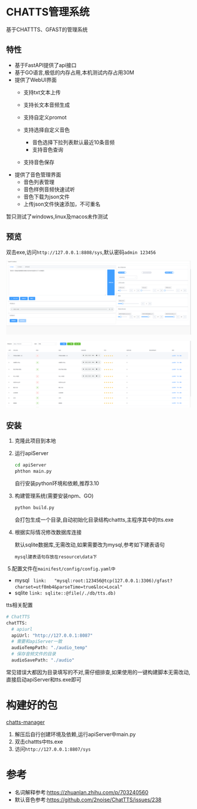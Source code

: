 # CHATTS管理系统

基于CHATTTS、GFAST的管理系统

## 特性

- 基于FastAPI提供了api接口
- 基于GO语言,极低的内存占用,本机测试内存占用30M
- 提供了WebUI界面
  - 支持txt文本上传
  - 支持长文本音频生成
  - 支持自定义promot
  - 支持选择自定义音色
    - 音色选择下拉列表默认最近10条音频
    - 支持音色查询

  - 支持音色保存
- 提供了音色管理界面
  - 音色列表管理
  - 音色样例音频快速试听
  - 音色下载为json文件
  - 上传json文件快速添加，不可重名



暂只测试了windows,linux及macos未作测试

## 预览

双击exe,访问`http://127.0.0.1:8808/sys`,默认密码`admin 123456`

![](images/tts.png)

![](images/voice.png)





## 安装

1. 克隆此项目到本地

2. 运行apiServer

   ```bash
   cd apiServer
   phthon main.py
   ```

   自行安装python环境和依赖,推荐3.10

3. 构建管理系统(需要安装npm、GO)

   ```bash
   python build.py
   ```

   会打包生成一个目录,自动初始化目录结构chattts,主程序其中的tts.exe

4. 根据实际情况修改数据库连接

   默认sqlite数据库,无需改动,如果需要改为mysql,参考如下建表语句

   ```
   mysql建表语句存放在resource\data下
   ```

​	5.配置文件在`mainifest/config/config.yaml中`

- mysql ` link:   "mysql:root:123456@tcp(127.0.0.1:3306)/gfast?charset=utf8mb4&parseTime=true&loc=Local"`
- sqlite `link: sqlite::@file(/./db/tts.db)`

tts相关配置

```bash
# ChatTTS
chatTTS:
  # apiurl 
  apiUrl: "http://127.0.0.1:8087"
  # 需要和apiServer一致
  audioTempPath: "./audio_temp"
  # 保存音频文件的目录
  audioSavePath: "./audio"
```

常见错误大都因为目录填写的不对,需仔细排查,如果使用的一键构建脚本无需改动,直接启动apiServer和tts.exe即可

# 构建好的包

[chatts-manager](https://pan.baidu.com/s/1mz0o6yhBz9FKEZBOMdQ-rQ?pwd=u9wb)

1. 解压后自行创建环境及依赖,运行apiServer中main.py
2. 双击chattts中tts.exe
3. 访问`http://127.0.0.1:8807/sys`



# 参考

- 名词解释参考:https://zhuanlan.zhihu.com/p/703240560
- 默认音色参考:https://github.com/2noise/ChatTTS/issues/238
